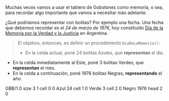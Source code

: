 Muchas veces vamos a usar el tablero de Gobstones como memoria, o sea, para recordar algo importante que vamos a necesitar más adelante. 

¿Qué podríamos representar con bolitas? Por ejemplo una fecha. Una fecha que debemos recordar es el _24 de marzo de 1976_, hoy constituido [Día de la Memoria por la Verdad y la Justicia](https://es.wikipedia.org/wiki/D%C3%ADa_Nacional_de_la_Memoria_por_la_Verdad_y_la_Justicia) en Argentina.

> El objetivo, entonces, es definir un procedimiento `DiaDeLaMemoria()`:

> * En la celda actual, poné 24 bolitas Azules, que **representan** el día.
* En la celda inmediatamente al Este, poné 3 bolitas Verdes, que **representan** el mes.
* En la celda a continuación, poné 1976 bolitas Negras, **representando** el año.

<gs-board>
  GBB/1.0
  size 3 1
  cell 0 0 Azul 24 
  cell 1 0 Verde 3 
  cell 2 0 Negro 1976
  head 2 0
</gs-board>
